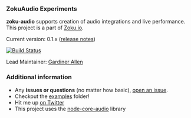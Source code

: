 ### ZokuAudio Experiments

**zoku-audio** supports creation of audio integrations and live performance. This project is a part of [Zoku.io](http://zoku.io).

Current version: 0.1.x ([release notes](https://github.com/aphexddb/zoku-audio/issues?q=is%3Aclosed+label%3A%22release+notes%22))

[![Build Status](https://secure.travis-ci.org/aphexddb/zoku-audio.svg)](http://travis-ci.org/aphexddb/zoku-audio)

Lead Maintainer: [Gardiner Allen](https://github.com/aphexddb)

### Additional information

- Any **issues or questions** (no matter how basic), [open an issue](https://github.com/aphexddb/zoku-audio/issues/new).
- Checkout the [examples](examples) folder!
- Hit me up [on Twitter](https://twitter.com/aphexddb)
- This project uses the [node-core-audio](https://github.com/ZECTBynmo/node-core-audio) library
